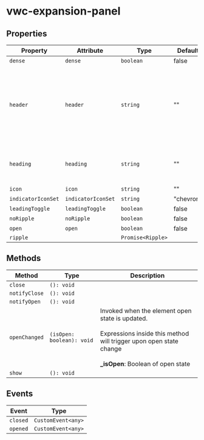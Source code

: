 # vwc-expansion-panel

## Properties

| Property           | Attribute          | Type              | Default   | Description                                                                                |
| ------------------ | ------------------ | ----------------- | --------- | ------------------------------------------------------------------------------------------ |
| `dense`            | `dense`            | `boolean`         | false     |                                                                                            |
| `header`           | `header`           | `string`          | ""        | The heading text of the expanded panel. *deprecated* please use _heading_ property instead |
| `heading`          | `heading`          | `string`          | ""        | The heading text of the expanded panel                                                     |
| `icon`             | `icon`             | `string`          | ""        |                                                                                            |
| `indicatorIconSet` | `indicatorIconSet` | `string`          | "chevron" |                                                                                            |
| `leadingToggle`    | `leadingToggle`    | `boolean`         | false     |                                                                                            |
| `noRipple`         | `noRipple`         | `boolean`         | false     |                                                                                            |
| `open`             | `open`             | `boolean`         | false     |                                                                                            |
| `ripple`           |                    | `Promise<Ripple>` |           |                                                                                            |

## Methods

| Method        | Type                      | Description                                                                                                                                                                 |
| ------------- | ------------------------- | --------------------------------------------------------------------------------------------------------------------------------------------------------------------------- |
| `close`       | `(): void`                |                                                                                                                                                                             |
| `notifyClose` | `(): void`                |                                                                                                                                                                             |
| `notifyOpen`  | `(): void`                |                                                                                                                                                                             |
| `openChanged` | `(isOpen: boolean): void` | Invoked when the element open state is updated.<br /><br />Expressions inside this method will trigger upon open state change<br /><br />**_isOpen**: Boolean of open state |
| `show`        | `(): void`                |                                                                                                                                                                             |

## Events

| Event    | Type               |
| -------- | ------------------ |
| `closed` | `CustomEvent<any>` |
| `opened` | `CustomEvent<any>` |
